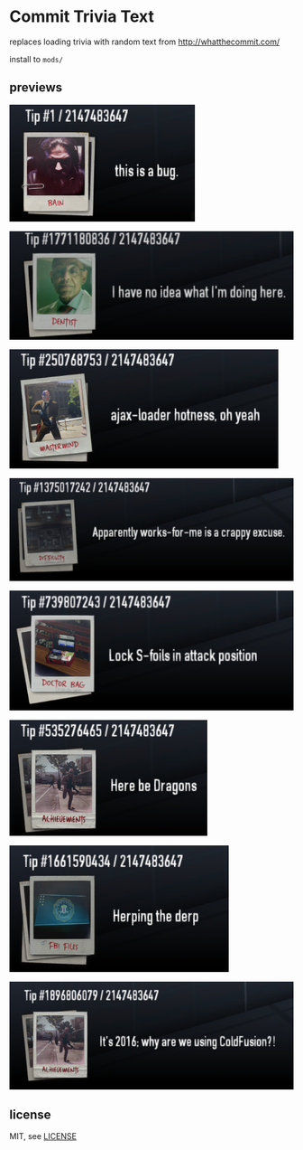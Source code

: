 # Commit Trivia Text
replaces loading trivia with random text from http://whatthecommit.com/

install to `mods/`

## previews
![thumbnail](img/thumbnail.png)

![preview 1](img/prev1.png)

![preview 2](img/prev2.png)

![preview 3](img/prev3.png)

![preview 4](img/prev4.png)

![preview 5](img/prev5.png)

![preview 6](img/prev6.png)

![preview 7](img/prev7.png)

## license
MIT, see [LICENSE](LICENSE)
